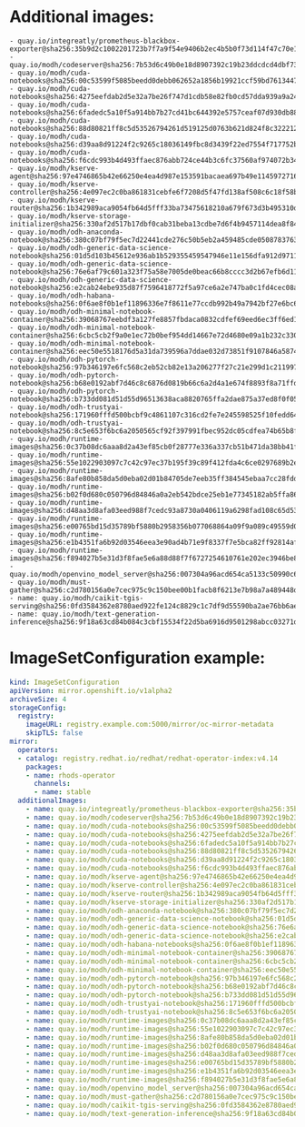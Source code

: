 # Additional images:
    - quay.io/integreatly/prometheus-blackbox-exporter@sha256:35b9d2c1002201723b7f7a9f54e9406b2ec4b5b0f73d114f47c70e15956103b5
    - quay.io/modh/codeserver@sha256:7b53d6c49b0e18d8907392c19b23ddcdcd4dbf730853ccdf153358ca81b2c523
    - quay.io/modh/cuda-notebooks@sha256:00c53599f5085beedd0debb062652a1856b19921ccf59bd76134471d24c3fa7d
    - quay.io/modh/cuda-notebooks@sha256:4275eefdab2d5e32a7be26f747d1cdb58e82fb0cd57dda939a9a24e084bd1f7e
    - quay.io/modh/cuda-notebooks@sha256:6fadedc5a10f5a914bb7b27cd41bc644392e5757ceaf07d930db884112054265
    - quay.io/modh/cuda-notebooks@sha256:88d80821ff8c5d53526794261d519125d0763b621d824f8c3222127dab7b6cc8
    - quay.io/modh/cuda-notebooks@sha256:d39aa8d91224f2c9265c18036149fbc8d3439f22ed7554f717752b0828494b7d
    - quay.io/modh/cuda-notebooks@sha256:f6cdc993b4d493ffaec876abb724ce44b3c6fc37560af974072b346e45ac1a3b
    - quay.io/modh/kserve-agent@sha256:97e4746865b42e66250e4ea4d987e153591bacaea697b49e11459727167b2394
    - quay.io/modh/kserve-controller@sha256:4e097ec2c0ba861831cebfe6f7208d5f47fd138af508c6c18f58b6d94013008c
    - quay.io/modh/kserve-router@sha256:1b342989aca9054fb64d5fff33ba73475618210a679f673d3b495310d123fd7f
    - quay.io/modh/kserve-storage-initializer@sha256:330af2d517b17dbf0cab31beba13cdbe7d6f4b9457114dea8f8485a011e3b138
    - quay.io/modh/odh-anaconda-notebook@sha256:380c07bf79f5ec7d22441cde276c50b5eb2a459485cde05087837639a566ae3d
    - quay.io/modh/odh-generic-data-science-notebook@sha256:01d5d103b45612e936ab1b529355459547946e11e156dfa912d97115821761bc
    - quay.io/modh/odh-generic-data-science-notebook@sha256:76e6af79c601a323f75a58e7005de0beac66b8cccc3d2b67efb6d11d85f0cfa1
    - quay.io/modh/odh-generic-data-science-notebook@sha256:e2cab24ebe935d87f7596418772f5a97ce6a2e747ba0c1fd4cec08a728e99403
    - quay.io/modh/odh-habana-notebooks@sha256:0f6ae8f0b1ef11896336e7f8611e77ccdb992b49a7942bf27e6bc64d73205d05
    - quay.io/modh/odh-minimal-notebook-container@sha256:39068767eebdf3a127fe8857fbdaca0832cdfef69eed6ec3ff6ed1858029420f
    - quay.io/modh/odh-minimal-notebook-container@sha256:6cbc5cb2f9a0e1ec72b0bef954dd14667e72d4680e09a1b232c33026f8d82c50
    - quay.io/modh/odh-minimal-notebook-container@sha256:eec50e5518176d5a31da739596a7ddae032d73851f9107846a587442ebd10a82
    - quay.io/modh/odh-pytorch-notebook@sha256:97b346197e6fc568c2eb52cb82e13a206277f27c21e299d1c211997f140f638b
    - quay.io/modh/odh-pytorch-notebook@sha256:b68e0192abf7d46c8c6876d0819b66c6a2d4a1e674f8893f8a71ffdcba96866c
    - quay.io/modh/odh-pytorch-notebook@sha256:b733dd081d51d55d96513638aca8820765ffa2dae875a37ed8f0f0528a5ecfc7
    - quay.io/modh/odh-trustyai-notebook@sha256:171960fffd500bcbf9c4861107c316cd2fe7e245598525f10fedd642439cabda
    - quay.io/modh/odh-trustyai-notebook@sha256:8c5e653f6bc6a2050565cf92f397991fbec952dc05cdfea74b65b8fd3047c9d4
    - quay.io/modh/runtime-images@sha256:0c37b08dc6aaa8d2a43ef85cb0f28777e336a337cb51b471da38bb41f57066a5
    - quay.io/modh/runtime-images@sha256:55e1022903097c7c42c97ec37b195f39c89f412fda4c6ce0297689b2e90cf4f9
    - quay.io/modh/runtime-images@sha256:8afe80b858da5d0eba02d01b84705de7eeb35ff384545ebaa7cc28fddfae0e51
    - quay.io/modh/runtime-images@sha256:b02f0d680c050796d84846a0a2eb542bdce25eb1e77345182ab5ffa86a9e8755
    - quay.io/modh/runtime-images@sha256:d48aa3d8afa03eed988f7cedc93a8730a0406119a6298fad108c65d531902417
    - quay.io/modh/runtime-images@sha256:e00765bd15d35789bf5880b2958356b077068864a09f9a089c49559d0fab6646
    - quay.io/modh/runtime-images@sha256:e1b4351fa6b92d03546eea3e90ad4b71e9f8337f7e5bca82ff92814af3d6ad21
    - quay.io/modh/runtime-images@sha256:f894027b5e31d3f8fae5e6a88d88f7f6727254610761e202ec3946be8df9e627
    - quay.io/modh/openvino_model_server@sha256:007304a96acd654ca5133c50990c6785464fcea44304c8a846d3279b9c83a9d4
    - quay.io/modh/must-gather@sha256:c2d780156a0e7cec975c9c150bee00b1facb8f6213e7b98a7a489448d76dfd94
    - name: quay.io/modh/caikit-tgis-serving@sha256:0fd3584362e8780aed922fe124c8829c1c7df9d55590ba2ae76bb6aef0155c1f
    - name: quay.io/modh/text-generation-inference@sha256:9f18a63cd84b084c3cbf15534f22d5ba6916d9501298abcc03271d26ebf5cdfb




# ImageSetConfiguration example:
```yaml
kind: ImageSetConfiguration
apiVersion: mirror.openshift.io/v1alpha2
archiveSize: 4
storageConfig:
  registry: 
    imageURL: registry.example.com:5000/mirror/oc-mirror-metadata
    skipTLS: false                       
mirror:
  operators:
  - catalog: registry.redhat.io/redhat/redhat-operator-index:v4.14
    packages:
    - name: rhods-operator
      channels:
      - name: stable
  additionalImages:   
    - name: quay.io/integreatly/prometheus-blackbox-exporter@sha256:35b9d2c1002201723b7f7a9f54e9406b2ec4b5b0f73d114f47c70e15956103b5
    - name: quay.io/modh/codeserver@sha256:7b53d6c49b0e18d8907392c19b23ddcdcd4dbf730853ccdf153358ca81b2c523
    - name: quay.io/modh/cuda-notebooks@sha256:00c53599f5085beedd0debb062652a1856b19921ccf59bd76134471d24c3fa7d
    - name: quay.io/modh/cuda-notebooks@sha256:4275eefdab2d5e32a7be26f747d1cdb58e82fb0cd57dda939a9a24e084bd1f7e
    - name: quay.io/modh/cuda-notebooks@sha256:6fadedc5a10f5a914bb7b27cd41bc644392e5757ceaf07d930db884112054265
    - name: quay.io/modh/cuda-notebooks@sha256:88d80821ff8c5d53526794261d519125d0763b621d824f8c3222127dab7b6cc8
    - name: quay.io/modh/cuda-notebooks@sha256:d39aa8d91224f2c9265c18036149fbc8d3439f22ed7554f717752b0828494b7d
    - name: quay.io/modh/cuda-notebooks@sha256:f6cdc993b4d493ffaec876abb724ce44b3c6fc37560af974072b346e45ac1a3b
    - name: quay.io/modh/kserve-agent@sha256:97e4746865b42e66250e4ea4d987e153591bacaea697b49e11459727167b2394
    - name: quay.io/modh/kserve-controller@sha256:4e097ec2c0ba861831cebfe6f7208d5f47fd138af508c6c18f58b6d94013008c
    - name: quay.io/modh/kserve-router@sha256:1b342989aca9054fb64d5fff33ba73475618210a679f673d3b495310d123fd7f
    - name: quay.io/modh/kserve-storage-initializer@sha256:330af2d517b17dbf0cab31beba13cdbe7d6f4b9457114dea8f8485a011e3b138
    - name: quay.io/modh/odh-anaconda-notebook@sha256:380c07bf79f5ec7d22441cde276c50b5eb2a459485cde05087837639a566ae3d
    - name: quay.io/modh/odh-generic-data-science-notebook@sha256:01d5d103b45612e936ab1b529355459547946e11e156dfa912d97115821761bc
    - name: quay.io/modh/odh-generic-data-science-notebook@sha256:76e6af79c601a323f75a58e7005de0beac66b8cccc3d2b67efb6d11d85f0cfa1
    - name: quay.io/modh/odh-generic-data-science-notebook@sha256:e2cab24ebe935d87f7596418772f5a97ce6a2e747ba0c1fd4cec08a728e99403
    - name: quay.io/modh/odh-habana-notebooks@sha256:0f6ae8f0b1ef11896336e7f8611e77ccdb992b49a7942bf27e6bc64d73205d05
    - name: quay.io/modh/odh-minimal-notebook-container@sha256:39068767eebdf3a127fe8857fbdaca0832cdfef69eed6ec3ff6ed1858029420f
    - name: quay.io/modh/odh-minimal-notebook-container@sha256:6cbc5cb2f9a0e1ec72b0bef954dd14667e72d4680e09a1b232c33026f8d82c50
    - name: quay.io/modh/odh-minimal-notebook-container@sha256:eec50e5518176d5a31da739596a7ddae032d73851f9107846a587442ebd10a82
    - name: quay.io/modh/odh-pytorch-notebook@sha256:97b346197e6fc568c2eb52cb82e13a206277f27c21e299d1c211997f140f638b
    - name: quay.io/modh/odh-pytorch-notebook@sha256:b68e0192abf7d46c8c6876d0819b66c6a2d4a1e674f8893f8a71ffdcba96866c
    - name: quay.io/modh/odh-pytorch-notebook@sha256:b733dd081d51d55d96513638aca8820765ffa2dae875a37ed8f0f0528a5ecfc7
    - name: quay.io/modh/odh-trustyai-notebook@sha256:171960fffd500bcbf9c4861107c316cd2fe7e245598525f10fedd642439cabda
    - name: quay.io/modh/odh-trustyai-notebook@sha256:8c5e653f6bc6a2050565cf92f397991fbec952dc05cdfea74b65b8fd3047c9d4
    - name: quay.io/modh/runtime-images@sha256:0c37b08dc6aaa8d2a43ef85cb0f28777e336a337cb51b471da38bb41f57066a5
    - name: quay.io/modh/runtime-images@sha256:55e1022903097c7c42c97ec37b195f39c89f412fda4c6ce0297689b2e90cf4f9
    - name: quay.io/modh/runtime-images@sha256:8afe80b858da5d0eba02d01b84705de7eeb35ff384545ebaa7cc28fddfae0e51
    - name: quay.io/modh/runtime-images@sha256:b02f0d680c050796d84846a0a2eb542bdce25eb1e77345182ab5ffa86a9e8755
    - name: quay.io/modh/runtime-images@sha256:d48aa3d8afa03eed988f7cedc93a8730a0406119a6298fad108c65d531902417
    - name: quay.io/modh/runtime-images@sha256:e00765bd15d35789bf5880b2958356b077068864a09f9a089c49559d0fab6646
    - name: quay.io/modh/runtime-images@sha256:e1b4351fa6b92d03546eea3e90ad4b71e9f8337f7e5bca82ff92814af3d6ad21
    - name: quay.io/modh/runtime-images@sha256:f894027b5e31d3f8fae5e6a88d88f7f6727254610761e202ec3946be8df9e627
    - name: quay.io/modh/openvino_model_server@sha256:007304a96acd654ca5133c50990c6785464fcea44304c8a846d3279b9c83a9d4
    - name: quay.io/modh/must-gather@sha256:c2d780156a0e7cec975c9c150bee00b1facb8f6213e7b98a7a489448d76dfd94
    - name: quay.io/modh/caikit-tgis-serving@sha256:0fd3584362e8780aed922fe124c8829c1c7df9d55590ba2ae76bb6aef0155c1f
    - name: quay.io/modh/text-generation-inference@sha256:9f18a63cd84b084c3cbf15534f22d5ba6916d9501298abcc03271d26ebf5cdfb

```
